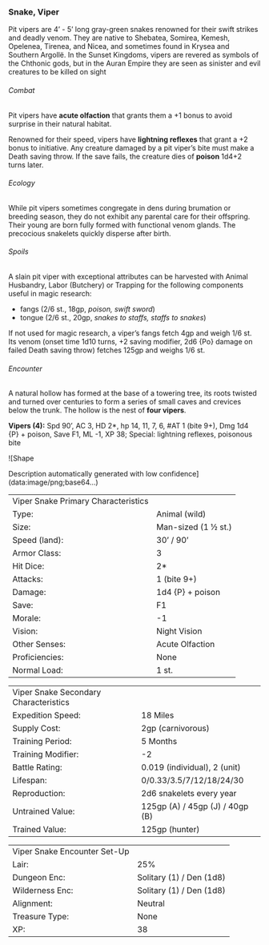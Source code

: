 ### Snake, Viper

Pit vipers are 4’ - 5’ long gray-green snakes renowned for their swift strikes and deadly venom. They are native to Shebatea, Somirea, Kemesh, Opelenea, Tirenea, and Nicea, and sometimes found in Krysea and Southern Argollë. In the Sunset Kingdoms, vipers are revered as symbols of the Chthonic gods, but in the Auran Empire they are seen as sinister and evil creatures to be killed on sight

###### Combat

Pit vipers have **acute olfaction** that grants them a +1 bonus to avoid surprise in their natural habitat.

Renowned for their speed, vipers have **lightning reflexes** that grant a +2 bonus to initiative. Any creature damaged by a pit viper’s bite must make a Death saving throw. If the save fails, the creature dies of **poison** 1d4+2 turns later.

###### Ecology

While pit vipers sometimes congregate in dens during brumation or breeding season, they do not exhibit any parental care for their offspring. Their young are born fully formed with functional venom glands. The precocious snakelets quickly disperse after birth.

###### Spoils

A slain pit viper with exceptional attributes can be harvested with Animal Husbandry, Labor (Butchery) or Trapping for the following components useful in magic research:

* fangs (2/6 st., 18gp, *poison, swift sword*)
* tongue (2/6 st., 20gp, *snakes to staffs, staffs to snakes*)

If not used for magic research, a viper’s fangs fetch 4gp and weigh 1/6 st. Its venom (onset time 1d10 turns, +2 saving modifier, 2d6 {Po} damage on failed Death saving throw) fetches 125gp and weighs 1/6 st.

###### Encounter

A natural hollow has formed at the base of a towering tree, its roots twisted and turned over centuries to form a series of small caves and crevices below the trunk. The hollow is the nest of **four vipers**.

**Vipers (4):** Spd 90’, AC 3, HD 2\*, hp 14, 11, 7, 6, #AT 1 (bite 9+), Dmg 1d4 {P} + poison, Save F1, ML -1, XP 38; Special: lightning reflexes, poisonous bite

![Shape

Description automatically generated with low confidence](data:image/png;base64...)

|  |  |
| --- | --- |
| Viper Snake Primary Characteristics | |
| Type: | Animal (wild) |
| Size: | Man-sized (1 ½ st.) |
| Speed (land): | 30’ / 90’ |
| Armor Class: | 3 |
| Hit Dice: | 2\* |
| Attacks: | 1 (bite 9+) |
| Damage: | 1d4 {P} + poison |
| Save: | F1 |
| Morale: | -1 |
| Vision: | Night Vision |
| Other Senses: | Acute Olfaction |
| Proficiencies: | None |
| Normal Load: | 1 st. |

|  |  |
| --- | --- |
| Viper Snake Secondary Characteristics | |
| Expedition Speed: | 18 Miles |
| Supply Cost: | 2gp (carnivorous) |
| Training Period: | 5 Months |
| Training Modifier: | -2 |
| Battle Rating: | 0.019 (individual), 2 (unit) |
| Lifespan: | 0/0.33/3.5/7/12/18/24/30 |
| Reproduction: | 2d6 snakelets every year |
| Untrained Value: | 125gp (A) / 45gp (J) / 40gp (B) |
| Trained Value: | 125gp (hunter) |

|  |  |
| --- | --- |
| Viper Snake Encounter Set-Up | |
| Lair: | 25% |
| Dungeon Enc: | Solitary (1) / Den (1d8) |
| Wilderness Enc: | Solitary (1) / Den (1d8) |
| Alignment: | Neutral |
| Treasure Type: | None |
| XP: | 38 |
